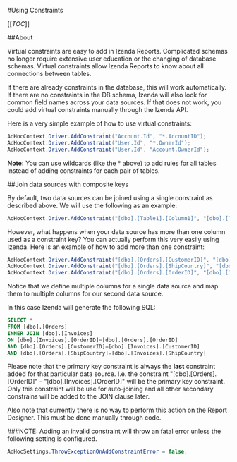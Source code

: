 #Using Constraints

[[_TOC_]]

##About

Virtual constraints are easy to add in Izenda Reports. Complicated schemas no longer require extensive user education or the changing of database schemas. Virtual constraints allow Izenda Reports to know about all connections between tables. 

If there are already constraints in the database, this will work automatically. If there are no constraints in the DB schema, Izenda will also look for common field names across your data sources. If that does not work, you could add virtual constraints manually through the Izenda API.

Here is a very simple example of how to use virtual constraints:

```csharp
AdHocContext.Driver.AddConstraint("Account.Id", "*.AccountID");
AdHocContext.Driver.AddConstraint("User.Id", "*.OwnerId");
AdHocContext.Driver.AddConstraint("User.Id", "Account.OwnerId");
```

**Note:** You can use wildcards (like the * above) to add rules for all tables instead of adding constraints for each pair of tables. 

##Join data sources with composite keys

By default, two data sources can be joined using a single constraint as described above. We will use the following as an example:

```csharp
AdHocContext.Driver.AddConstraint("[dbo].[Table1].[Column1]", "[dbo].[Table2].[Column1]");
```

However, what happens when your data source has more than one column used as a constraint key? You can actually perform this very easily using Izenda. Here is an example of how to add more than one constraint:

```csharp
AdHocContext.Driver.AddConstraint("[dbo].[Orders].[CustomerID]", "[dbo].[Invoices].[CustomerID]");
AdHocContext.Driver.AddConstraint("[dbo].[Orders].[ShipCountry]", "[dbo].[Invoices].[ShipCountry]");
AdHocContext.Driver.AddConstraint("[dbo].[Orders].[OrderID]", "[dbo].[Invoices].[OrderID]");
```

Notice that we define multiple columns for a single data source and map them to multiple columns for our second data source.

In this case Izenda will generate the following SQL:

```sql
SELECT *
FROM [dbo].[Orders]
INNER JOIN [dbo].[Invoices] 
ON [dbo].[Invoices].[OrderID]=[dbo].[Orders].[OrderID] 
AND [dbo].[Orders].[CustomerID]=[dbo].[Invoices].[CustomerID] 
AND [dbo].[Orders].[ShipCountry]=[dbo].[Invoices].[ShipCountry]
```

Please note that the primary key constraint is always the **last** constraint added for that particular data source. I.e. the constraint "[dbo].[Orders].[OrderID]" - "[dbo].[Invoices].[OrderID]" will be the primary key constraint. Only this constraint will be use for auto-joining and all other secondary constrains will be added to the JOIN clause later. 

Also note that currently there is no way to perform this action on the Report Designer. This must be done manually through code.

###NOTE: Adding an invalid constraint will throw an fatal error unless the following setting is configured.
```csharp
AdHocSettings.ThrowExceptionOnAddConstraintError = false;